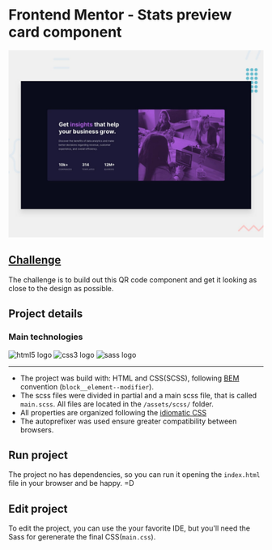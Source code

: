 # Frontend Mentor - Stats preview card component

![Design preview for the Stats preview card component coding challenge](./assets/design/desktop-preview.jpg)

## [Challenge](https://www.frontendmentor.io/challenges/stats-preview-card-component-8JqbgoU62)

The challenge is to build out this QR code component and get it looking as close to the design as possible.

## Project details

### Main technologies

<div align="left">
  <img src="https://cdn.jsdelivr.net/gh/devicons/devicon/icons/html5/html5-original.svg" height="40" width="56" alt="html5 logo"  />
  <img src="https://cdn.jsdelivr.net/gh/devicons/devicon/icons/css3/css3-original.svg" height="40" width="56" alt="css3 logo"  />
  <img src="https://cdn.jsdelivr.net/gh/devicons/devicon/icons/sass/sass-original.svg" height="40" width="56" alt="sass logo"  />
</div>
<hr>

- The project was build with: HTML and CSS(SCSS), following [BEM](http://getbem.com/introduction/) convention (`block__element--modifier`).
- The scss files were divided in partial and a main scss file, that is called `main.scss`. All files are located in the `/assets/scss/` folder.
- All properties are organized following the [idiomatic CSS](https://github.com/necolas/idiomatic-css)
- The autoprefixer was used ensure greater compatibility between browsers.

## Run project

The project no has dependencies, so you can run it opening the `index.html` file in your browser and be happy. =D

## Edit project

To edit the project, you can use the your favorite IDE, but you'll need the Sass for gerenerate the final CSS(`main.css`).
